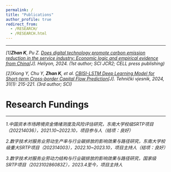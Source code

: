 ```yaml
---
permalink: /
title: "Publications"
author_profile: true
redirect_from: 
  - /RESEARCH/
  - /RESEARCH.html
---
```

------

*[1]**Zhan K**, Pu Z. [Does digital technology promote carbon emission reduction in the service industry: Economic logic and empirical evidence from China](https://www.sciencedirect.com/science/article/pii/S2405844024017171)[J]. Heliyon, 2024. (1st author; SCI JCR2; CELL press publishing)*

*[2]Xiong Y, Chu Y, **Zhan K**, et al. [CBISI-LSTM Deep Learning Model for Short-term Cross-border Capital Flow Prediction](https://hrcak.srce.hr/312903)[J]. Tehnički vjesnik, 2024, 31(1): 215-221. (3rd author; SCI)*

Research Fundings
======
------

*1.中国资本市场跨境资金情绪测度及风险评估研究，东南大学校级SRTP项目（202214036），2021.10~2022.10，项目参与人（结项：良好）*

*2.数字技术对服务业劳动生产率与行业碳排放的影响效果与路径研究，东南大学校级重大SRTP项目（202314003），2022.10~2023.10，项目主持人（结项：良好）*

*3.数字技术对服务业劳动力结构与行业碳排放的影响效果与路径研究，国家级SRTP项目（202310286083Z），2023.4至今，项目主持人*

